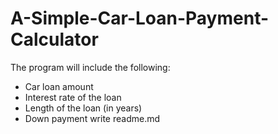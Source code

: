 # A-Simple-Car-Loan-Payment-Calculator

The program will include the following:

- Car loan amount
- Interest rate of the loan
- Length of the loan (in years)
- Down payment write readme.md 
